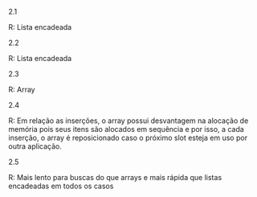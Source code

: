 2.1

R: Lista encadeada

2.2

R: Lista encadeada

2.3

R: Array

2.4

R: Em relação as inserções, o array possui desvantagem na alocação de memória pois seus itens são alocados em sequência e por isso, a cada inserção, o array é reposicionado caso o próximo slot esteja em uso por outra aplicação.

2.5

R: Mais lento para buscas do que arrays e mais rápida que listas encadeadas em todos os casos